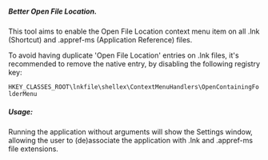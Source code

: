 ##### Better Open File Location.

This tool aims to enable the Open File Location context menu item on all .lnk (Shortcut) and .appref-ms (Application Reference) files.

To avoid having duplicate 'Open File Location' entries on .lnk files, it's recommended to remove the native entry, by disabling the following registry key:

`HKEY_CLASSES_ROOT\lnkfile\shellex\ContextMenuHandlers\OpenContainingFolderMenu`

##### Usage:

Running the application without arguments will show the Settings window, allowing the user to (de)associate the application with .lnk and .appref-ms file extensions.
